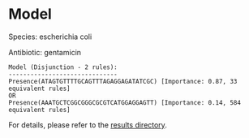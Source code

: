 
# Model

Species: escherichia coli

Antibiotic: gentamicin

```
Model (Disjunction - 2 rules):
------------------------------
Presence(ATAGTGTTTTGCAGTTTAGAGGAGATATCGC) [Importance: 0.87, 33 equivalent rules]
OR
Presence(AAATGCTCGGCGGGCGCGTCATGGAGGAGTT) [Importance: 0.14, 584 equivalent rules]

```

For details, please refer to the [results directory](../../../../../results/scm_b/escherichia+coli/gentamicin/repeat_6/).

